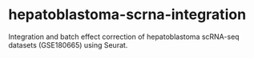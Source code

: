 # hepatoblastoma-scrna-integration
Integration and batch effect correction of hepatoblastoma scRNA-seq datasets (GSE180665) using Seurat.
